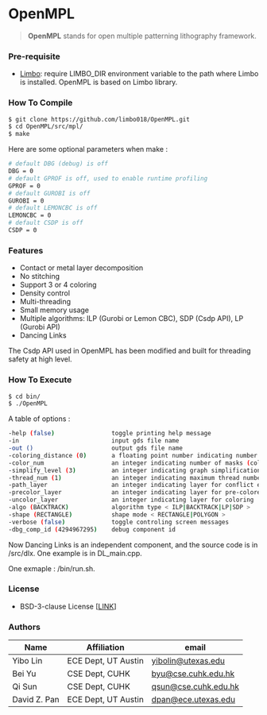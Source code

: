 # OpenMPL

> **OpenMPL** stands for open multiple patterning lithography framework.
### Pre-requisite

- [Limbo](https://github.com/limbo018/Limbo): require LIMBO_DIR environment variable to the path where Limbo is installed. OpenMPL is based on Limbo library.

### How To Compile

```bash
$ git clone https://github.com/limbo018/OpenMPL.git
$ cd OpenMPL/src/mpl/
$ make
```
Here are some optional parameters when make :

```bash
# default DBG (debug) is off
DBG = 0
# default GPROF is off, used to enable runtime profiling
GPROF = 0
# default GUROBI is off 
GUROBI = 0
# default LEMONCBC is off 
LEMONCBC = 0
# default CSDP is off 
CSDP = 0
```

### Features
 * Contact or metal layer decomposition 
 * No stitching
 * Support 3 or 4 coloring 
 * Density control
 * Multi-threading
 * Small memory usage
 * Multiple algorithms: 
     ILP (Gurobi or Lemon CBC), 
     SDP (Csdp API), 
     LP  (Gurobi API)
 * Dancing Links

The Csdp API used in OpenMPL has been modified and built for threading safety at high level. 

### How To Execute

```bash
$ cd bin/
$ ./OpenMPL
```

A table of options :

```bash
-help (false)                toggle printing help message
-in                          input gds file name
-out ()                      output gds file name
-coloring_distance (0)       a floating point number indicating number of coloring distance in nanometer
-color_num                   an integer indicating number of masks (colors) < 3|4 >
-simplify_level (3)          an integer indicating graph simplification level < 0|1|2|3 >
-thread_num (1)              an integer indicating maximum thread number
-path_layer                  an integer indicating layer for conflict edges
-precolor_layer              an integer indicating layer for pre-colored patterns
-uncolor_layer               an integer indicating layer for coloring
-algo (BACKTRACK)            algorithm type < ILP|BACKTRACK|LP|SDP >
-shape (RECTANGLE)           shape mode < RECTANGLE|POLYGON >
-verbose (false)             toggle controling screen messages
-dbg_comp_id (4294967295)    debug component id
```

Now Dancing Links is an independent component, and the source code is in /src/dlx. One example is in DL_main.cpp. 

One exmaple : /bin/run.sh.

### License

- BSD-3-clause License [[LINK](https://github.com/limbo018/OpenMPL/blob/master/LICENSE)]

### Authors

| Name         | Affiliation         | email                                                     |
| ------------ | ------------------- | --------------------------------------------------------- |
| Yibo Lin     | ECE Dept, UT Austin | [yibolin@utexas.edu](mailto:yibolin@utexas.edu) |
| Bei Yu       | CSE Dept, CUHK      | [byu@cse.cuhk.edu.hk](mailto:byu@cse.cuhk.edu.hk)         |
| Qi Sun       | CSE Dept, CUHK      | [qsun@cse.cuhk.edu.hk](mailto:qsun@cse.cuhk.edu.hk)       |
| David Z. Pan | ECE Dept, UT Austin | [dpan@ece.utexas.edu](mailto:dpan@ece.utexas.edu)         |


